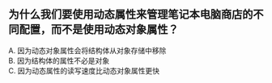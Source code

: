 ## 为什么我们要使用动态属性来管理笔记本电脑商店的不同配置，而不是使用动态对象属性？

A. 因为动态对象属性会将结构体从对象存储中移除  
B. 因为结构体的属性不必是对象  
C. 因为动态属性的读写速度比动态对象属性更快